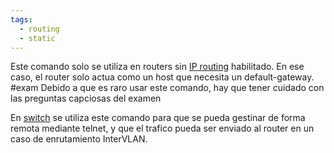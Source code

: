 ```yaml
---
tags:
  - routing
  - static
---
```


Este comando solo se utiliza en routers sin [IP routing](IP%20routing.md) habilitado. En ese caso, el router solo actua como un  host que necesita un default-gateway. 
#exam Debido a que es raro usar este comando, hay que tener cuidado con las preguntas capciosas del examen

En [switch](../switch.md)  se utiliza este comando para que se pueda gestinar de forma remota mediante telnet, y que el trafico pueda ser enviado al router en un caso de enrutamiento InterVLAN.



